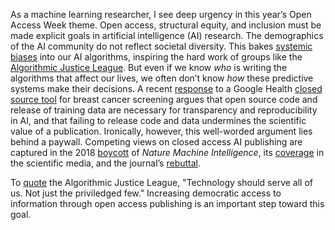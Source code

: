 As a machine learning researcher, I see deep urgency in this year’s Open Access Week theme. Open access, structural equity, and inclusion must be made explicit goals in artificial intelligence (AI) research. The demographics of the AI community do not reflect societal diversity. This bakes [systemic biases](https://www.technologyreview.com/2020/07/17/1005396/predictive-policing-algorithms-racist-dismantled-machine-learning-bias-criminal-justice/) into our AI algorithms, inspiring the hard work of groups like the [Algorithmic Justice League](https://www.npr.org/sections/codeswitch/2020/02/08/770174171/when-bias-is-coded-into-our-technology). But even if we know *who* is writing the algorithms that affect our lives, we often don’t know *how* these predictive systems make their decisions. A recent [response](https://www.nature.com/articles/s41586-020-2766-y) to a Google Health [closed source tool](https://www.nature.com/articles/s41586-019-1799-6) for breast cancer screening argues that open source code and release of training data are necessary for transparency and reproducibility in AI, and that failing to release code and data undermines the scientific value of a publication. Ironically, however, this well-worded argument lies behind a paywall. Competing views on closed access AI publishing are captured in the 2018 [boycott](https://openaccess.engineering.oregonstate.edu) of *Nature Machine Intelligence*, its [coverage](https://www.sciencemag.org/news/2018/05/why-are-ai-researchers-boycotting-new-nature-journal-and-shunning-others) in the scientific media, and the journal’s [rebuttal](https://www.nature.com/articles/s42256-020-0144-y). 

To [quote](https://www.ajl.org) the Algorithmic Justice League, "Technology should serve all of us. Not just the priviledged few." Increasing democratic access to information through open access publishing is an important step toward this goal.
